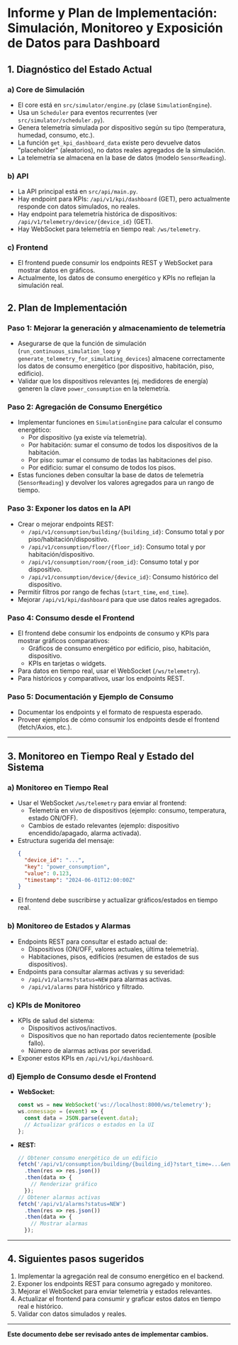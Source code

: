 # Informe y Plan de Implementación: Simulación, Monitoreo y Exposición de Datos para Dashboard

## 1. Diagnóstico del Estado Actual

### a) Core de Simulación
- El core está en `src/simulator/engine.py` (clase `SimulationEngine`).
- Usa un `Scheduler` para eventos recurrentes (ver `src/simulator/scheduler.py`).
- Genera telemetría simulada por dispositivo según su tipo (temperatura, humedad, consumo, etc.).
- La función `get_kpi_dashboard_data` existe pero devuelve datos "placeholder" (aleatorios), no datos reales agregados de la simulación.
- La telemetría se almacena en la base de datos (modelo `SensorReading`).

### b) API
- La API principal está en `src/api/main.py`.
- Hay endpoint para KPIs: `/api/v1/kpi/dashboard` (GET), pero actualmente responde con datos simulados, no reales.
- Hay endpoint para telemetría histórica de dispositivos: `/api/v1/telemetry/device/{device_id}` (GET).
- Hay WebSocket para telemetría en tiempo real: `/ws/telemetry`.

### c) Frontend
- El frontend puede consumir los endpoints REST y WebSocket para mostrar datos en gráficos.
- Actualmente, los datos de consumo energético y KPIs no reflejan la simulación real.

## 2. Plan de Implementación

### Paso 1: Mejorar la generación y almacenamiento de telemetría
- Asegurarse de que la función de simulación (`run_continuous_simulation_loop` y `generate_telemetry_for_simulating_devices`) almacene correctamente los datos de consumo energético (por dispositivo, habitación, piso, edificio).
- Validar que los dispositivos relevantes (ej. medidores de energía) generen la clave `power_consumption` en la telemetría.

### Paso 2: Agregación de Consumo Energético
- Implementar funciones en `SimulationEngine` para calcular el consumo energético:
  - Por dispositivo (ya existe vía telemetría).
  - Por habitación: sumar el consumo de todos los dispositivos de la habitación.
  - Por piso: sumar el consumo de todas las habitaciones del piso.
  - Por edificio: sumar el consumo de todos los pisos.
- Estas funciones deben consultar la base de datos de telemetría (`SensorReading`) y devolver los valores agregados para un rango de tiempo.

### Paso 3: Exponer los datos en la API
- Crear o mejorar endpoints REST:
  - `/api/v1/consumption/building/{building_id}`: Consumo total y por piso/habitación/dispositivo.
  - `/api/v1/consumption/floor/{floor_id}`: Consumo total y por habitación/dispositivo.
  - `/api/v1/consumption/room/{room_id}`: Consumo total y por dispositivo.
  - `/api/v1/consumption/device/{device_id}`: Consumo histórico del dispositivo.
- Permitir filtros por rango de fechas (`start_time`, `end_time`).
- Mejorar `/api/v1/kpi/dashboard` para que use datos reales agregados.

### Paso 4: Consumo desde el Frontend
- El frontend debe consumir los endpoints de consumo y KPIs para mostrar gráficos comparativos:
  - Gráficos de consumo energético por edificio, piso, habitación, dispositivo.
  - KPIs en tarjetas o widgets.
- Para datos en tiempo real, usar el WebSocket (`/ws/telemetry`).
- Para históricos y comparativos, usar los endpoints REST.

### Paso 5: Documentación y Ejemplo de Consumo
- Documentar los endpoints y el formato de respuesta esperado.
- Proveer ejemplos de cómo consumir los endpoints desde el frontend (fetch/Axios, etc.).

---

## 3. Monitoreo en Tiempo Real y Estado del Sistema

### a) Monitoreo en Tiempo Real
- Usar el WebSocket `/ws/telemetry` para enviar al frontend:
  - Telemetría en vivo de dispositivos (ejemplo: consumo, temperatura, estado ON/OFF).
  - Cambios de estado relevantes (ejemplo: dispositivo encendido/apagado, alarma activada).
- Estructura sugerida del mensaje:
  ```json
  {
    "device_id": "...",
    "key": "power_consumption",
    "value": 0.123,
    "timestamp": "2024-06-01T12:00:00Z"
  }
  ```
- El frontend debe suscribirse y actualizar gráficos/estados en tiempo real.

### b) Monitoreo de Estados y Alarmas
- Endpoints REST para consultar el estado actual de:
  - Dispositivos (ON/OFF, valores actuales, última telemetría).
  - Habitaciones, pisos, edificios (resumen de estados de sus dispositivos).
- Endpoints para consultar alarmas activas y su severidad:
  - `/api/v1/alarms?status=NEW` para alarmas activas.
  - `/api/v1/alarms` para histórico y filtrado.

### c) KPIs de Monitoreo
- KPIs de salud del sistema:
  - Dispositivos activos/inactivos.
  - Dispositivos que no han reportado datos recientemente (posible fallo).
  - Número de alarmas activas por severidad.
- Exponer estos KPIs en `/api/v1/kpi/dashboard`.

### d) Ejemplo de Consumo desde el Frontend
- **WebSocket:**
  ```js
  const ws = new WebSocket('ws://localhost:8000/ws/telemetry');
  ws.onmessage = (event) => {
    const data = JSON.parse(event.data);
    // Actualizar gráficos o estados en la UI
  };
  ```
- **REST:**
  ```js
  // Obtener consumo energético de un edificio
  fetch('/api/v1/consumption/building/{building_id}?start_time=...&end_time=...')
    .then(res => res.json())
    .then(data => {
      // Renderizar gráfico
    });
  // Obtener alarmas activas
  fetch('/api/v1/alarms?status=NEW')
    .then(res => res.json())
    .then(data => {
      // Mostrar alarmas
    });
  ```

---

## 4. Siguientes pasos sugeridos
1. Implementar la agregación real de consumo energético en el backend.
2. Exponer los endpoints REST para consumo agregado y monitoreo.
3. Mejorar el WebSocket para enviar telemetría y estados relevantes.
4. Actualizar el frontend para consumir y graficar estos datos en tiempo real e histórico.
5. Validar con datos simulados y reales.

---

**Este documento debe ser revisado antes de implementar cambios.** 